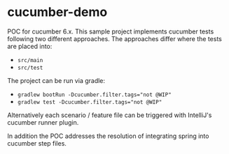 # cucumber-demo

POC for cucumber 6.x. This sample project implements cucumber tests following two different approaches. The approaches differ where the tests are placed into:
* `src/main`
* `src/test`

The project can be run via gradle:

* `gradlew bootRun -Dcucumber.filter.tags="not @WIP"`
* `gradlew test -Dcucumber.filter.tags="not @WIP"`

Alternatively each scenario / feature file can be triggered with IntelliJ's cucumber runner plugin.

In addition the POC addresses the resolution of integrating spring into cucumber step files.